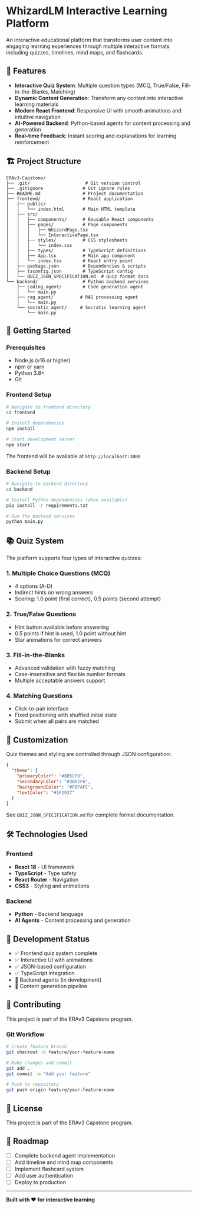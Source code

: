 # WhizardLM Interactive Learning Platform

An interactive educational platform that transforms user content into engaging learning experiences through multiple interactive formats including quizzes, timelines, mind maps, and flashcards.

## 🌟 Features

- **Interactive Quiz System**: Multiple question types (MCQ, True/False, Fill-in-the-Blanks, Matching)
- **Dynamic Content Generation**: Transform any content into interactive learning materials
- **Modern React Frontend**: Responsive UI with smooth animations and intuitive navigation
- **AI-Powered Backend**: Python-based agents for content processing and generation
- **Real-time Feedback**: Instant scoring and explanations for learning reinforcement

## 🏗️ Project Structure

```
ERAv3-Capstone/
├── .git/                     # Git version control
├── .gitignore               # Git ignore rules
├── README.md                # Project documentation
├── frontend/                # React application
│   ├── public/
│   │   └── index.html       # Main HTML template
│   ├── src/
│   │   ├── components/      # Reusable React components
│   │   ├── pages/           # Page components
│   │   │   ├── WhizardPage.tsx
│   │   │   └── InteractivePage.tsx
│   │   ├── styles/          # CSS stylesheets
│   │   │   └── index.css
│   │   ├── types/           # TypeScript definitions
│   │   ├── App.tsx          # Main app component
│   │   └── index.tsx        # React entry point
│   ├── package.json         # Dependencies & scripts
│   ├── tsconfig.json        # TypeScript config
│   └── QUIZ_JSON_SPECIFICATION.md  # Quiz format docs
└── backend/                 # Python backend services
    ├── coding_agent/        # Code generation agent
    │   └── main.py
    ├── rag_agent/          # RAG processing agent
    │   └── main.py
    └── socratic_agent/     # Socratic learning agent
        └── main.py
```

## 🚀 Getting Started

### Prerequisites

- Node.js (v16 or higher)
- npm or yarn
- Python 3.8+
- Git

### Frontend Setup

```bash
# Navigate to frontend directory
cd frontend

# Install dependencies
npm install

# Start development server
npm start
```

The frontend will be available at `http://localhost:3000`

### Backend Setup

```bash
# Navigate to backend directory
cd backend

# Install Python dependencies (when available)
pip install -r requirements.txt

# Run the backend services
python main.py
```

## 📚 Quiz System

The platform supports four types of interactive quizzes:

### 1. Multiple Choice Questions (MCQ)
- 4 options (A-D)
- Indirect hints on wrong answers
- Scoring: 1.0 point (first correct), 0.5 points (second attempt)

### 2. True/False Questions
- Hint button available before answering
- 0.5 points if hint is used, 1.0 point without hint
- Star animations for correct answers

### 3. Fill-in-the-Blanks
- Advanced validation with fuzzy matching
- Case-insensitive and flexible number formats
- Multiple acceptable answers support

### 4. Matching Questions
- Click-to-pair interface
- Fixed positioning with shuffled initial state
- Submit when all pairs are matched

## 🎨 Customization

Quiz themes and styling are controlled through JSON configuration:

```json
{
  "theme": {
    "primaryColor": "#8B5CF6",
    "secondaryColor": "#3B82F6",
    "backgroundColor": "#F8FAFC",
    "textColor": "#1F2937"
  }
}
```

See `QUIZ_JSON_SPECIFICATION.md` for complete format documentation.

## 🛠️ Technologies Used

### Frontend
- **React 18** - UI framework
- **TypeScript** - Type safety
- **React Router** - Navigation
- **CSS3** - Styling and animations

### Backend
- **Python** - Backend language
- **AI Agents** - Content processing and generation

## 📝 Development Status

- ✅ Frontend quiz system complete
- ✅ Interactive UI with animations
- ✅ JSON-based configuration
- ✅ TypeScript integration
- 🔄 Backend agents (in development)
- 🔄 Content generation pipeline

## 🤝 Contributing

This project is part of the ERAv3 Capstone program. 

### Git Workflow

```bash
# Create feature branch
git checkout -b feature/your-feature-name

# Make changes and commit
git add .
git commit -m "Add your feature"

# Push to repository
git push origin feature/your-feature-name
```

## 📄 License

This project is part of the ERAv3 Capstone program.

## 🎯 Roadmap

- [ ] Complete backend agent implementation
- [ ] Add timeline and mind map components
- [ ] Implement flashcard system
- [ ] Add user authentication
- [ ] Deploy to production

---

**Built with ❤️ for interactive learning**
